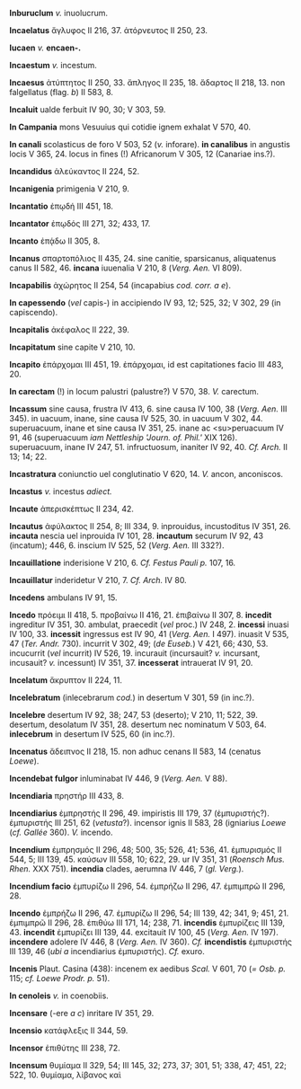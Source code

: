 **Inburuclum** *v.* inuolucrum.

**Incaelatus** ἄγλυφος II 216, 37. ἀτόρνευτος II 250, 23.

**Iucaen** *v.* **encaen-.**

**Incaestum** *v.* incestum.

**Incaesus** ἀτύπτητος II 250, 33. ἄπληγος II 235, 18. ἄδαρτος II 218,
13. non falgellatus (flag. *b*) II 583, 8.

**Incaluit** ualde ferbuit IV 90, 30; V 303, 59.

**In Campania** mons Vesuuius qui cotidie ignem exhalat V 570, 40.

**In canali** scolasticus de foro V 503, 52 (*v.* inforare). **in
canalibus** in angustis locis V 365, 24. locus in fines (!) Africanorum
V 305, 12 (Canariae ins.?).

**Incandidus** ἀλεύκαντος II 224, 52.

**Incanigenia** primigenia V 210, 9.

**Incantatio** ἐπῳδή III 451, 18.

**Incantator** ἐπῳδός III 271, 32; 433, 17.

**Incanto** ἐπᾴδω II 305, 8.

**Incanus** σπαρτοπόλιος II 435, 24. sine canitie, sparsicanus,
aliquatenus canus II 582, 46. **incana** iuuenalia V 210, 8 (*Verg.*
*Aen.* VI 809).

**Incapabilis** ἀχώρητος II 254, 54 (incapabius *cod. corr. a e*).

**In capessendo** (*vel* capis-) in accipiendo IV 93, 12; 525, 32; V
302, 29 (in capiscendo).

**Incapitalis** ἀκέφαλος II 222, 39.

**Incapitatum** sine capite V 210, 10.

**Incapito** ἐπάρχομαι III 451, 19. ἐπάρχομαι, id est capitationes facio
III 483, 20.

**In carectam** (!) in locum palustri (palustre?) V 570, 38. *V.*
carectum.

**Incassum** sine causa, frustra IV 413, 6. sine causa IV 100, 38
(*Verg. Aen.* III 345). in uacuum, inane, sine causa IV 525, 30. in
uacuum V 302, 44. superuacuum, inane et sine causa IV 351, 25. inane ac
\<su\>peruacuum IV 91, 46 (superuacuum *iam Nettleship 'Journ. of.
Phil.'* XIX 126). superuacuum, inane IV 247, 51. infructuosum, inaniter
IV 92, 40. *Cf. Arch.* II 13; 14; 22.

**Incastratura** coniunctio uel conglutinatio V 620, 14. *V.* ancon,
anconiscos.

**Incastus** *v.* incestus *adiect.*

**Incaute** ἀπερισκέπτως II 234, 42.

**Incautus** ἀφύλακτος II 254, 8; III 334, 9. inprouidus, incustoditus
IV 351, 26. **incauta** nescia uel inprouida IV 101, 28. **incautum**
securum IV 92, 43 (incatum); 446, 6. inscium IV 525, 52 (*Verg. Aen.*
III 332?).

**Incauillatione** inderisione V 210, 6. *Cf. Festus Pauli p.* 107, 16.

**Incauillatur** inderidetur V 210, 7. *Cf. Arch.* IV 80.

**Incedens** ambulans IV 91, 15.

**Incedo** πρόειμι II 418, 5. προβαίνω II 416, 21. ἐπιβαίνω II 307, 8.
**incedit** ingreditur IV 351, 30. ambulat, praecedit (*vel* proc.) IV
248, 2. **incessi** inuasi IV 100, 33. **incessit** ingressus est IV 90,
41 (*Verg. Aen.* I 497). inuasit V 535, 47 (*Ter. Andr.* 730).
incurrit V 302, 49; (*de Euseb.*) V 421, 66; 430, 53. incucurrit (*vel*
incurrit) IV 526, 19. incurauit (incursauit? *v.* incursant, incusauit?
*v.* incessunt) IV 351, 37. **incesse­rat** intrauerat IV 91, 20.

**Incelatum** ἄκρυπτον II 224, 11.

**Incelebratum** (inlecebrarum *cod.*) in desertum V 301, 59 (in inc.?).

**Incelebre** desertum IV 92, 38; 247, 53 (deserto); V 210, 11; 522, 39.
desertum, desolatum IV 351, 28. desertum nec nominatum V 503, 64.
**inlecebrum** in desertum IV 525, 60 (in inc.?).

**Incenatus** ἄδειπνος II 218, 15. non adhuc cenans II 583, 14 (cenatus
*Loewe*).

**Incendebat fulgor** inluminabat IV 446, 9 (*Verg. Aen.* V 88).

**Incendiaria** πρηστήρ III 433, 8.

**Incendiarius** ἐμπρηστής II 296, 49. impiristis III 179, 37
(ἐμπυριστής?). ἐμπυριστής III 251, 62 (*vetusta*?). incensor ignis II
583, 28 (igniarius *Loewe* (*cf. Gallée* 360). *V.* incendo.

**Incendium** ἐμπρησμός II 296, 48; 500, 35; 526, 41; 536, 41.
ἐμπυρισμός II 544, 5; III 139, 45. καύσων III 558, 10; 622, 29. ur IV
351, 31 (*Roensch Mus. Rhen.* XXX 751). **incendia** clades, aerumna IV
446, 7 (*gl. Verg.*).

**Incendium facio** ἐμπυρίζω II 296, 54. ἐμπρήζω II 296, 47. ἐμπιμπρῶ II
296, 28.

**Incendo** ἐμπρήζω II 296, 47. ἐμπυ­ρίζω II 296, 54; III 139, 42; 341,
9; 451, 21. ἐμπιμπρῶ II 296, 28. ἐπιθύω III 171, 14; 238, 71.
**incendis** ἐμπυρίζεις III 139, 43. **incendit** ἐμπυρίζει III 139, 44.
excitauit IV 100, 45 (*Verg. Aen.* IV 197). **incendere** adolere IV
446, 8 (*Verg. Aen.* IV 360). *Cf.* **incendistis** ἐμπυριστής III
139, 46 (*ubi a* incendiarius ἐμπυριστής). *Cf.* exuro.

**Incenis** Plaut. Casina (438): incenem ex aedibus *Scal.* V 601, 70
(*= Osb. p.* 115; *cf. Loewe Prodr. p.* 51).

**In cenoleis** *v.* in coenobiis.

**Incensare** (-ere *a c*) inritare IV 351, 29.

**Incensio** κατάφλεξις II 344, 59.

**Incensor** ἐπιθύτης III 238, 72.

**Incensum** θυμίαμα II 329, 54; III 145, 32; 273, 37; 301, 51; 338, 47;
451, 22; 522, 10. θυμίαμα, λίβανος καὶ
